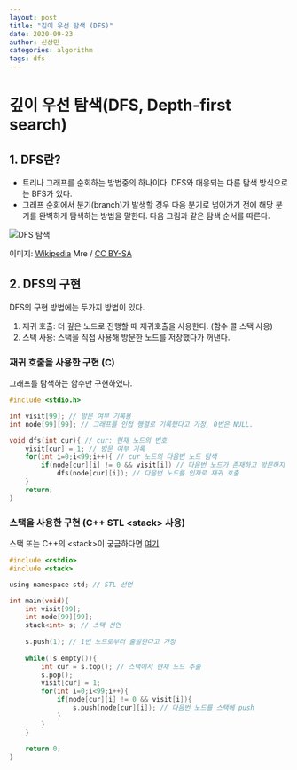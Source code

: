```yaml
---
layout: post
title: "깊이 우선 탐색 (DFS)"
date: 2020-09-23
author: 신상민
categories: algorithm
tags: dfs
---
```


<!--more-->

# 깊이 우선 탐색(DFS, Depth-first search)


## 1. DFS란?

* 트리나 그래프를 순회하는 방법중의 하나이다. DFS와 대응되는 다른 탐색 방식으로는 BFS가 있다.
* 그래프 순회에서 분기(branch)가 발생할 경우 다음 분기로 넘어가기 전에 해당 분기를 완벽하게 탐색하는 방법을 말한다. 다음 그림과 같은 탐색 순서를 따른다.

![DFS 탐색](https://upload.wikimedia.org/wikipedia/commons/7/7f/Depth-First-Search.gif)

이미지: [Wikipedia](https://commons.wikimedia.org/wiki/File:Depth-First-Search.gif) Mre / [CC BY-SA](https://creativecommons.org/licenses/by-sa/3.0)

## 2. DFS의 구현

DFS의 구현 방법에는 두가지 방법이 있다.

1. 재귀 호출: 더 깊은 노드로 진행할 때 재귀호출을 사용한다. (함수 콜 스택 사용)
2. 스택 사용: 스택을 직접 사용해 방문한 노드를 저장했다가 꺼낸다.

### 재귀 호출을 사용한 구현 (C)

그래프를 탐색하는 함수만 구현하였다.

```c
#include <stdio.h>

int visit[99]; // 방문 여부 기록용
int node[99][99]; // 그래프를 인접 행렬로 기록했다고 가정, 0번은 NULL.

void dfs(int cur){ // cur: 현재 노드의 번호
    visit[cur] = 1; // 방문 여부 기록
    for(int i=0;i<99;i++){ // cur 노드의 다음번 노드 탐색
        if(node[cur][i] != 0 && visit[i]) // 다음번 노드가 존재하고 방문하지 않았을 경우
            dfs(node[cur][i]); // 다음번 노드를 인자로 재귀 호출
    }
    return;
}
```

### 스택을 사용한 구현 (C++ STL \<stack\> 사용)

스택 또는 C++의 \<stack\>이 궁금하다면 [여기](https://foransi.github.io/algorithm/2020/09/07/stack.html)

```c
#include <cstdio>
#include <stack>

using namespace std; // STL 선언

int main(void){
    int visit[99];
    int node[99][99];
    stack<int> s; // 스택 선언
    
    s.push(1); // 1번 노드로부터 출발한다고 가정
    
    while(!s.empty()){
        int cur = s.top(); // 스택에서 현재 노드 추출
        s.pop();
        visit[cur] = 1;
        for(int i=0;i<99;i++){
            if(node[cur][i] != 0 && visit[i]){
                s.push(node[cur][i]); // 다음번 노드를 스택에 push
            }
        }
    }
    
    return 0;
}
```

